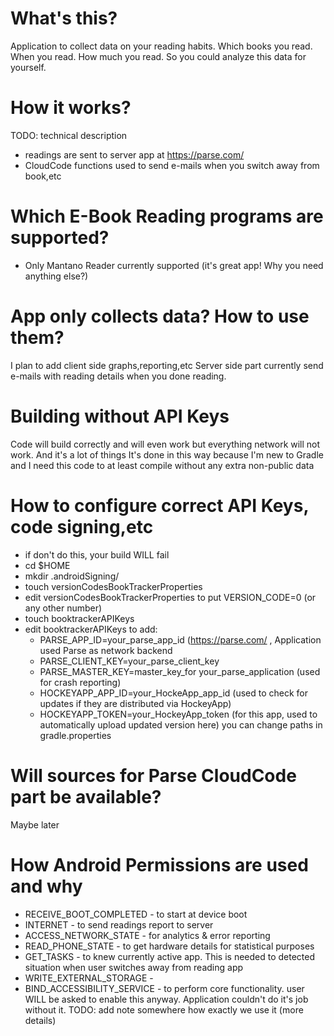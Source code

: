 # What's this?
Application to collect data on your reading habits. Which books you read. When you read. How much you read. 
So you could analyze this data for yourself.

# How it works?
TODO: technical description

* readings are sent to server app at https://parse.com/
* CloudCode functions  used to send e-mails when you switch away from book,etc

# Which E-Book Reading programs are supported?
* Only Mantano Reader currently supported (it's great app! Why you need anything else?)

# App only collects data? How to use them?
I plan to add client side graphs,reporting,etc
Server side part currently send e-mails with reading details when you done reading. 


# Building without API Keys
Code will build correctly and will even work but everything network will not work. And it's a lot of things
It's done in this way because I'm new to Gradle and I need this code to at least compile  without any extra non-public data

# How to configure correct API Keys, code signing,etc 
* if don't do this, your build WILL fail
* cd $HOME
* mkdir .androidSigning/
* touch versionCodesBookTrackerProperties
* edit versionCodesBookTrackerProperties to put VERSION_CODE=0 (or any other number)
* touch booktrackerAPIKeys
* edit booktrackerAPIKeys to add:
  * PARSE_APP_ID=your_parse_app_id (https://parse.com/ , Application used Parse as network backend
  * PARSE_CLIENT_KEY=your_parse_client_key
  * PARSE_MASTER_KEY=master_key_for your_parse_application (used for crash reporting)
  * HOCKEYAPP_APP_ID=your_HockeApp_app_id (used to check for updates if they are distributed via HockeyApp)
  * HOCKEYAPP_TOKEN=your_HockeyApp_token (for this app, used to automatically upload updated version here)
  you can change paths in gradle.properties

# Will sources for  Parse CloudCode part be available?
Maybe later

# How Android Permissions are used and why
* RECEIVE_BOOT_COMPLETED  - to start at device boot
* INTERNET - to send readings report to server 
* ACCESS_NETWORK_STATE - for analytics & error reporting
* READ_PHONE_STATE - to get hardware details for statistical purposes
* GET_TASKS - to knew currently active app. This is needed to detected situation when user switches away from reading app
* WRITE_EXTERNAL_STORAGE - 
* BIND_ACCESSIBILITY_SERVICE - to perform core functionality. user WILL be asked to enable this anyway. Application couldn't do it's job without it. TODO: add note somewhere how exactly we use it (more details)

